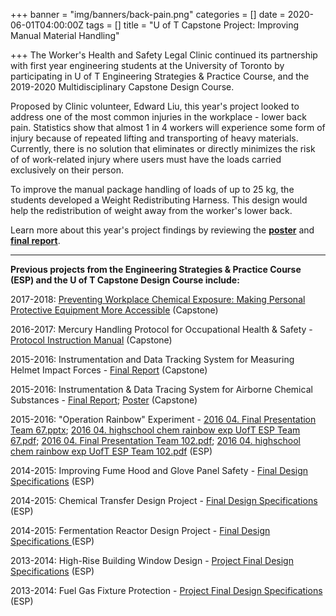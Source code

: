 +++
banner = "img/banners/back-pain.png"
categories = []
date = 2020-06-01T04:00:00Z
tags = []
title = "U of T Capstone Project: Improving Manual Material Handling"

+++
The Worker's Health and Safety Legal Clinic continued its partnership with first year engineering students at the University of Toronto by participating in U of T Engineering Strategies & Practice Course, and the 2019-2020 Multidisciplinary Capstone Design Course.

Proposed by Clinic volunteer, Edward Liu, this year's project looked to address one of the most common injuries in the workplace - lower back pain. Statistics show that almost 1 in 4 workers will experience some form of injury because of repeated lifting and transporting of heavy materials. Currently, there is no solution that eliminates or directly minimizes the risk of of work-related injury where users must have the loads carried exclusively on their person.

To improve the manual package handling of loads of up to 25 kg, the students developed a Weight Redistributing Harness. This design would help the redistribution of weight away from the worker's lower back.

Learn more about this year's project findings by reviewing the [**poster**](https://s3.amazonaws.com/newsletter.workers-safety.ca/newsletters/Clinic+Projects/U+of+T+Capstone+Project/2020-WHSLC-Capstone+Project-Poster.png) and [**final report**](https://s3.amazonaws.com/newsletter.workers-safety.ca/newsletters/Clinic+Projects/U+of+T+Capstone+Project/2020-CapstoneProject-APS490+H%26S+-+Final+Report.pdf).

***

**Previous projects from the Engineering Strategies & Practice Course (ESP) and the U of T Capstone Design Course include:**

2017-2018: [Preventing Workplace Chemical Exposure: Making Personal Protective Equipment More Accessible](https://s3.amazonaws.com/newsletter.workers-safety.ca/newsletters/Clinic+Projects/U+of+T+Capstone+Project/2017-2018+Preventing+Workplace+Chemical+Exposure+-+Making+PPE+More+Accessible.pdf) (Capstone)

2016-2017: Mercury Handling Protocol for Occupational Health & Safety - [Protocol Instruction Manual](https://s3.amazonaws.com/newsletter.workers-safety.ca/newsletters/Clinic+Projects/U+of+T+Capstone+Project/MercuryHandlingProtocol-InstructionManual.pdf) (Capstone)

2015-2016: Instrumentation and Data Tracking System for Measuring Helmet Impact Forces - [Final Report](https://s3.amazonaws.com/newsletter.workers-safety.ca/newsletters/Clinic+Projects/U+of+T+Capstone+Project/2015+03+24.+++POSTER++++HELMET+IMPACT+FORCES.pdf) (Capstone)

2015-2016: Instrumentation & Data Tracing System for Airborne Chemical Substances - [Final Report](https://s3.amazonaws.com/newsletter.workers-safety.ca/newsletters/Clinic+Projects/U+of+T+Capstone+Project/2015+03+23.++APS490+-+Final+Deliverable+-+H%26S2+-+2015.pdf); [Poster](https://s3.amazonaws.com/newsletter.workers-safety.ca/newsletters/Clinic+Projects/U+of+T+Capstone+Project/2015+03+23.++Showcase_H%26S2_APS490.pdf) (Capstone)

2015-2016: "Operation Rainbow" Experiment - [2016 04. Final Presentation Team 67.pptx](https://s3.amazonaws.com/newsletter.workers-safety.ca/newsletters/2016+04/2016+04.++Final+Presentation++Team+67.pptx); [2016 04. highschool chem rainbow exp UofT ESP Team 67.pdf](https://s3.amazonaws.com/newsletter.workers-safety.ca/newsletters/2016+04/2016+04.++highschool+chem+rainbow+exp+UofT+ESP+Team+67.pdf); [2016 04. Final Presentation Team 102.pdf](https://s3.amazonaws.com/newsletter.workers-safety.ca/newsletters/2016+04/2016+04.++Final+Presentation+Team+102.pdf); [2016 04. highschool chem rainbow exp UofT ESP Team 102.pdf](https://s3.amazonaws.com/newsletter.workers-safety.ca/newsletters/2016+04/2016+04.++highschool+chem+rainbow+exp+UofT+ESP+Team+102.pdf) (ESP)

2014-2015: Improving Fume Hood and Glove Panel Safety - [Final Design Specifications](https://s3.amazonaws.com/newsletter.workers-safety.ca/newsletters/Clinic+Projects/U+of+T+Capstone+Project/2015+04+10.+++%5B%5D2%5B%5D+++U+of+T+++Fume+Hood+--+Glove+Panel.pdf) (ESP)

2014-2015: Chemical Transfer Design Project - [Final Design Specifications](https://s3.amazonaws.com/newsletter.workers-safety.ca/newsletters/Clinic+Projects/U+of+T+Capstone+Project/2015+04+28.+++%5B%5D2%5B%5D+++U+of+T++Chemical+transfer+design+.pdf) (ESP)

2014-2015: Fermentation Reactor Design Project - [Final Design Specifications ](https://s3.amazonaws.com/newsletter.workers-safety.ca/newsletters/Clinic+Projects/U+of+T+Capstone+Project/2015+04+15.++%5B%5D2%5B%5D++++U+of+T+++++fermentation+reactor++.pdf)(ESP)

2013-2014: High-Rise Building Window Design - [Project Final Design Specifications](https://s3.amazonaws.com/newsletter.workers-safety.ca/newsletters/Clinic+Projects/U+of+T+Capstone+Project/2014+04.+U+of+T+ESP+FDS++high-rise+building+window+design.pdf) (ESP)

2013-2014: Fuel Gas Fixture Protection - [Project Final Design Specifications](https://s3.amazonaws.com/newsletter.workers-safety.ca/newsletters/Clinic+Projects/U+of+T+Capstone+Project/2014+04.+U+of+T+ESP+FDS++fuel+gas+fixtures.pdf) (ESP)